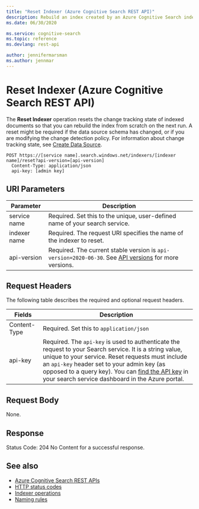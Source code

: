 ```yaml
---
title: "Reset Indexer (Azure Cognitive Search REST API)"
description: Rebuild an index created by an Azure Cognitive Search indexer.
ms.date: 06/30/2020

ms.service: cognitive-search
ms.topic: reference
ms.devlang: rest-api

author: jennifermarsman
ms.author: jennmar
---
```

# Reset Indexer (Azure Cognitive Search REST API)

The **Reset Indexer** operation resets the change tracking state of indexed documents so that you can rebuild the index from scratch on the next run. A reset might be required if the data source schema has changed, or if you are modifying the change detection policy. For information about change tracking state, see [Create Data Source](create-data-source.md).  

```http
POST https://[service name].search.windows.net/indexers/[indexer name]/reset?api-version=[api-version]  
  Content-Type: application/json  
  api-key: [admin key]  
```  

 ## URI Parameters

| Parameter	  | Description  | 
|-------------|--------------|
| service name | Required. Set this to the unique, user-defined name of your search service. |
| indexer name  | Required. The request URI specifies the name of the indexer to reset. |
| api-version | Required. The current stable version is `api-version=2020-06-30`. See [API versions](search-service-api-versions.md) for more versions.|

## Request Headers 

The following table describes the required and optional request headers.  

|Fields              |Description      |  
|--------------------|-----------------|  
|Content-Type|Required. Set this to `application/json`|  
|api-key|Required. The `api-key` is used to authenticate the request to your Search service. It is a string value, unique to your service. Reset requests must include an `api-key` header set to your admin key (as opposed to a query key). You can [find the API key](/azure/search/search-security-api-keys#find-existing-keys) in your search service dashboard in the Azure portal.| 

## Request Body  
 None. 


## Response  
 Status Code: 204 No Content for a successful response.  

## See also  

+ [Azure Cognitive Search REST APIs](index.md)   
+ [HTTP status codes](http-status-codes.md)   
+ [Indexer operations](indexer-operations.md)   
+ [Naming rules](naming-rules.md)   
